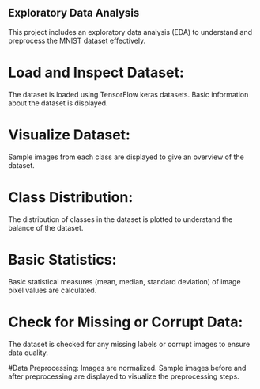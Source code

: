 ## Exploratory Data Analysis
This project includes an exploratory data analysis (EDA) to understand and preprocess the MNIST dataset effectively.

# Load and Inspect Dataset:
The dataset is loaded using TensorFlow keras datasets.
Basic information about the dataset is displayed.

# Visualize Dataset:
Sample images from each class are displayed to give an overview of the dataset.

# Class Distribution:
The distribution of classes in the dataset is plotted to understand the balance of the dataset.

# Basic Statistics:
Basic statistical measures (mean, median, standard deviation) of image pixel values are calculated.

# Check for Missing or Corrupt Data:
The dataset is checked for any missing labels or corrupt images to ensure data quality.

#Data Preprocessing:
Images are normalized.
Sample images before and after preprocessing are displayed to visualize the preprocessing steps.
